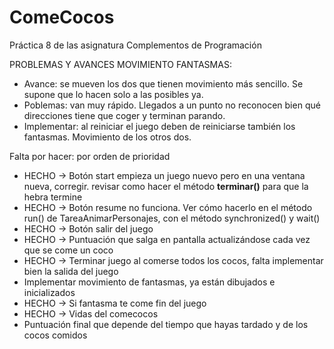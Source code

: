 # ComeCocos
Práctica 8 de las asignatura Complementos de Programación

PROBLEMAS Y AVANCES MOVIMIENTO FANTASMAS:
- Avance: se mueven los dos que tienen movimiento más sencillo. Se supone que lo hacen solo a las posibles ya.
- Poblemas: van muy rápido. Llegados a un punto no reconocen bien qué direcciones tiene que coger y terminan parando.
- Implementar: al reiniciar el juego deben de reiniciarse también los fantasmas. Movimiento de los otros dos.



Falta por hacer: por orden de prioridad

- HECHO -> Botón start empieza un juego nuevo pero en una ventana nueva, corregir.
  revisar como hacer el método **terminar()** para que la hebra termine
- HECHO -> Botón resume no funciona. Ver cómo hacerlo en el método run() de TareaAnimarPersonajes, con el método synchronized() y wait()
- HECHO -> Botón salir del juego
- HECHO -> Puntuación que salga en pantalla actualizándose cada vez que se come un coco
- HECHO -> Terminar juego al comerse todos los cocos, falta implementar bien la salida del juego
- Implementar movimiento de fantasmas, ya están dibujados e inicializados
- HECHO -> Si fantasma te come fin del juego 
- HECHO -> Vidas del comecocos
- Puntuación final que depende del tiempo que hayas tardado y de los cocos comidos
